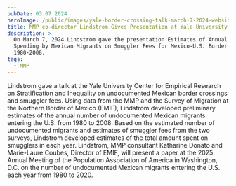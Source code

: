 ```yaml
---
pubDate: 03.07.2024
heroImage: /public/images/yale-border-crossing-talk-march-7-2024-website.png
title: MMP co-director Lindstrom Gives Presentation at Yale University
description: >
  On March 7, 2024 Lindstrom gave the presentation Estimates of Annual Total
  Spending by Mexican Migrants on Smuggler Fees for Mexico-U.S. Border Crossings
  1980-2008.
tags:
  - MMP
---
```


Lindstrom gave a talk at the Yale University Center for Empirical Research on Stratification and Inequality on undocumented Mexican border crossings and smuggler fees. Using data from the MMP and the Survey of Migration at the Northern Border of Mexico (EMIF), Lindstrom developed preliminary estimates of the annual number of undocumented Mexican migrants entering the U.S. from 1980 to 2008. Based on the estimated number of undocumented migrants and estimates of smuggler fees from the two surveys, Lindstrom developed estimates of the total amount spent on smugglers in each year. Lindstrom, MMP consultant Katharine Donato and Marie-Laure Coubes, Director of EMIF, will present a paper at the 2025 Annual Meeting of the Population Association of America in Washington, D.C. on the number of undocumented Mexican migrants entering the U.S. each year from 1980 to 2020.
